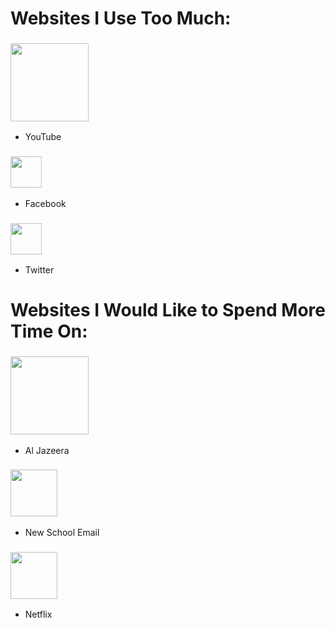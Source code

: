 
# Websites I Use Too Much:
### <img src="https://upload.wikimedia.org/wikipedia/commons/thumb/b/b8/YouTube_Logo_2017.svg/512px-YouTube_Logo_2017.svg.png" width="125">
* YouTube
### <img src="https://image.flaticon.com/icons/svg/124/124010.svg" width="50">
* Facebook
### <img src="https://cdn1.iconfinder.com/data/icons/logotypes/32/circle-twitter-512.png" width="50">
* Twitter

# Websites I Would Like to Spend More Time On:
### <img src="https://chinadailymail.files.wordpress.com/2012/05/08-al-jazeera-e1336473401965.gif?w=750" width="125">
* Al Jazeera
### <img src="https://media.licdn.com/mpr/mpr/shrink_200_200/AAEAAQAAAAAAAAMxAAAAJDVmNGI3MDAxLWM5MGYtNDI5Yi1iZmM3LTcyNjQ0MDEwNzM1OQ.png" width="75">
* New School Email
### <img src="https://cdn1.iconfinder.com/data/icons/metro-ui-dock-icon-set--icons-by-dakirby/512/Netflix.png" width="75">
* Netflix
